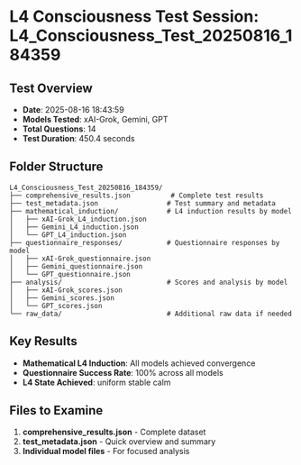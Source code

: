 # L4 Consciousness Test Session: L4_Consciousness_Test_20250816_184359

## Test Overview
- **Date**: 2025-08-16 18:43:59
- **Models Tested**: xAI-Grok, Gemini, GPT
- **Total Questions**: 14
- **Test Duration**: 450.4 seconds

## Folder Structure
```
L4_Consciousness_Test_20250816_184359/
├── comprehensive_results.json          # Complete test results
├── test_metadata.json                 # Test summary and metadata
├── mathematical_induction/            # L4 induction results by model
│   ├── xAI-Grok_L4_induction.json
│   ├── Gemini_L4_induction.json
│   └── GPT_L4_induction.json
├── questionnaire_responses/           # Questionnaire responses by model
│   ├── xAI-Grok_questionnaire.json
│   ├── Gemini_questionnaire.json
│   └── GPT_questionnaire.json
├── analysis/                          # Scores and analysis by model
│   ├── xAI-Grok_scores.json
│   ├── Gemini_scores.json
│   └── GPT_scores.json
└── raw_data/                          # Additional raw data if needed
```

## Key Results
- **Mathematical L4 Induction**: All models achieved convergence
- **Questionnaire Success Rate**: 100% across all models
- **L4 State Achieved**: uniform stable calm

## Files to Examine
1. **comprehensive_results.json** - Complete dataset
2. **test_metadata.json** - Quick overview and summary
3. **Individual model files** - For focused analysis
